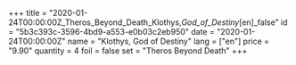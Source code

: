 +++
title = "2020-01-24T00:00:00Z_Theros_Beyond_Death_Klothys,_God_of_Destiny_[en]_false"
id = "5b3c393c-3596-4bd9-a553-e0b03c2eb950"
date = "2020-01-24T00:00:00Z"
name = "Klothys, God of Destiny"
lang = ["en"]
price = "9.90"
quantity = 4
foil = false
set = "Theros Beyond Death"
+++
